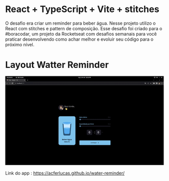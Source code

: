 # React + TypeScript + Vite + stitches

O desafio era criar um reminder para beber água. Nesse projeto utilizo o React com stitches e pattern de composição. 
Esse desafio foi criado para o #boracodar, um projeto da Rocketseat com desafios semanais para você praticar desenvolvendo como achar melhor e evoluir seu código para o próximo nível.

# Layout Watter Reminder
![layout GIF](src/assets/readme/water.gif)

Link do app : https://acferlucas.github.io/water-reminder/

